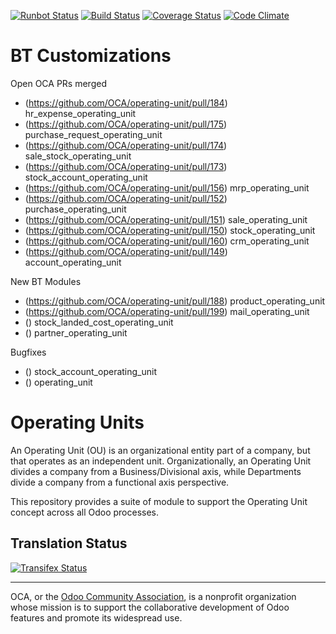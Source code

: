 [![Runbot Status](https://runbot.odoo-community.org/runbot/badge/flat/213/12.0.svg)](https://runbot.odoo-community.org/runbot/repo/github-com-oca-operating-unit-213)
[![Build Status](https://travis-ci.org/OCA/operating-unit.svg?branch=12.0)](https://travis-ci.org/OCA/operating-unit)
[![Coverage Status](https://coveralls.io/repos/OCA/operating-unit/badge.svg?branch=12.0&service=github)](https://coveralls.io/github/OCA/operating-unit?branch=12.0)
[![Code Climate](https://codeclimate.com/github/OCA/operating-unit/badges/gpa.svg)](https://codeclimate.com/github/OCA/operating-unit)

# BT Customizations
Open OCA PRs merged
- (https://github.com/OCA/operating-unit/pull/184) hr_expense_operating_unit
- (https://github.com/OCA/operating-unit/pull/175) purchase_request_operating_unit
- (https://github.com/OCA/operating-unit/pull/174) sale_stock_operating_unit
- (https://github.com/OCA/operating-unit/pull/173) stock_account_operating_unit
- (https://github.com/OCA/operating-unit/pull/156) mrp_operating_unit
- (https://github.com/OCA/operating-unit/pull/152) purchase_operating_unit
- (https://github.com/OCA/operating-unit/pull/151) sale_operating_unit
- (https://github.com/OCA/operating-unit/pull/150) stock_operating_unit
- (https://github.com/OCA/operating-unit/pull/160) crm_operating_unit
- (https://github.com/OCA/operating-unit/pull/149) account_operating_unit

New BT Modules
- (https://github.com/OCA/operating-unit/pull/188) product_operating_unit
- (https://github.com/OCA/operating-unit/pull/199) mail_operating_unit
- () stock_landed_cost_operating_unit
- () partner_operating_unit

Bugfixes
- () stock_account_operating_unit
- () operating_unit

# Operating Units

An Operating Unit (OU) is an organizational entity part of a company, 
but that operates as an independent unit. Organizationally, an Operating Unit 
divides a company from a Business/Divisional axis, while Departments divide a 
company from a functional axis perspective.

This repository provides a suite of module to support the Operating Unit concept
across all Odoo processes.



Translation Status
------------------
[![Transifex Status](https://www.transifex.com/projects/p/OCA-operating-unit-12-0/chart/image_png)](https://www.transifex.com/projects/p/OCA-operating-unit-12-0)

----

OCA, or the [Odoo Community Association](http://odoo-community.org/), is a nonprofit organization whose
mission is to support the collaborative development of Odoo features and
promote its widespread use.
